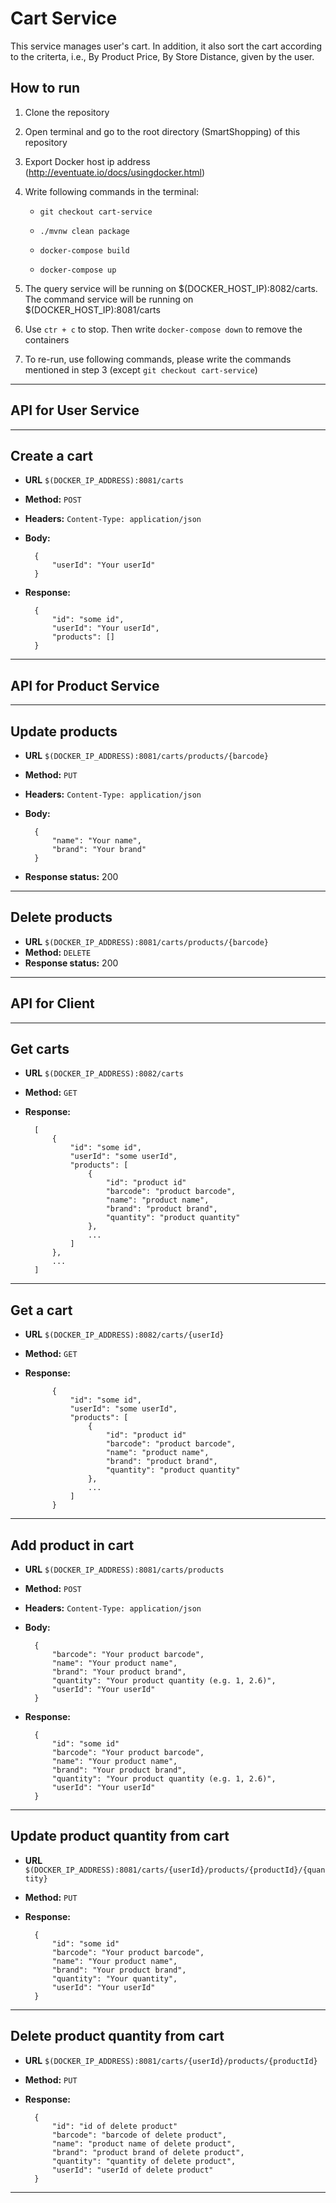 # Cart Service
This service manages user's cart. In addition, it also sort the cart according to the criterta, i.e., By Product Price, By Store Distance, given by the user. 

## How to run
1. Clone the repository

2. Open terminal and go to the root directory (SmartShopping) of this repository

3. Export Docker host ip address (http://eventuate.io/docs/usingdocker.html)

4. Write following commands in the terminal:

    - `git checkout cart-service`

    - `./mvnw clean package`

    - `docker-compose build`

    - `docker-compose up`

5. The query service will be running on $(DOCKER_HOST_IP):8082/carts. The command service will be running on  $(DOCKER_HOST_IP):8081/carts

6. Use `ctr + c` to stop. Then write `docker-compose down` to remove the containers

7. To re-run, use following commands, please write the commands mentioned in step 3 (except `git checkout cart-service`)
 
---
## API for User Service
---
**Create a cart**
---
* **URL** `$(DOCKER_IP_ADDRESS):8081/carts`
* **Method:** `POST`
* **Headers:** `Content-Type: application/json`
* **Body:**
        
        {
            "userId": "Your userId"
        }

* **Response:**

        {
            "id": "some id",
            "userId": "Your userId",
            "products": []
        }

---
## API for Product Service
---
**Update products**
---
* **URL** `$(DOCKER_IP_ADDRESS):8081/carts/products/{barcode}`
* **Method:** `PUT`
* **Headers:** `Content-Type: application/json`
* **Body:**
        
        {
            "name": "Your name",
            "brand": "Your brand"
        }

* **Response status:** 200

---
**Delete products**
---
* **URL** `$(DOCKER_IP_ADDRESS):8081/carts/products/{barcode}`
* **Method:** `DELETE`
* **Response status:** 200

---
## API for Client
---
**Get carts**
---
* **URL** `$(DOCKER_IP_ADDRESS):8082/carts`
* **Method:** `GET`
* **Response:**

        [
            {
                "id": "some id",
                "userId": "some userId",
                "products": [
                    {
                        "id": "product id"
                        "barcode": "product barcode",
                        "name": "product name",
                        "brand": "product brand",
                        "quantity": "product quantity"
                    },
                    ...
                ]
            },
            ...
        ]

---
**Get a cart**
---
* **URL** `$(DOCKER_IP_ADDRESS):8082/carts/{userId}`
* **Method:** `GET`
* **Response:**

            {
                "id": "some id",
                "userId": "some userId",
                "products": [
                    {
                        "id": "product id"
                        "barcode": "product barcode",
                        "name": "product name",
                        "brand": "product brand",
                        "quantity": "product quantity"
                    },
                    ...
                ]
            }
            
---
**Add product in cart**
---
* **URL** `$(DOCKER_IP_ADDRESS):8081/carts/products`
* **Method:** `POST`
* **Headers:** `Content-Type: application/json`
* **Body:**

        {
            "barcode": "Your product barcode",
            "name": "Your product name",
            "brand": "Your product brand",
            "quantity": "Your product quantity (e.g. 1, 2.6)",
            "userId": "Your userId"
        }

* **Response:**

        {
            "id": "some id"
            "barcode": "Your product barcode",
            "name": "Your product name",
            "brand": "Your product brand",
            "quantity": "Your product quantity (e.g. 1, 2.6)",
            "userId": "Your userId"
        }

---
**Update product quantity from cart**
---
* **URL** `$(DOCKER_IP_ADDRESS):8081/carts/{userId}/products/{productId}/{quantity}`
* **Method:** `PUT`
* **Response:**

        {
            "id": "some id"
            "barcode": "Your product barcode",
            "name": "Your product name",
            "brand": "Your product brand",
            "quantity": "Your quantity",
            "userId": "Your userId"
        }

---
**Delete product quantity from cart**
---
* **URL** `$(DOCKER_IP_ADDRESS):8081/carts/{userId}/products/{productId}`
* **Method:** `PUT`
* **Response:**

        {
            "id": "id of delete product"
            "barcode": "barcode of delete product",
            "name": "product name of delete product",
            "brand": "product brand of delete product",
            "quantity": "quantity of delete product",
            "userId": "userId of delete product"
        }
---

